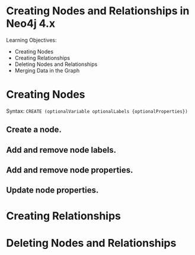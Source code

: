 # Creating Nodes and Relationships in Neo4j 4.x

Learning Objectives:

- Creating Nodes
- Creating Relationships
- Deleting Nodes and Relationships
- Merging Data in the Graph

# Creating Nodes

Syntax: `CREATE (optionalVariable optionalLabels {optionalProperties})`

## Create a node.

## Add and remove node labels.

## Add and remove node properties.

## Update node properties.

# Creating Relationships

# Deleting Nodes and Relationships


